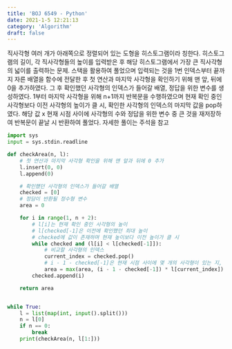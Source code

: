 ```yaml
---
title: 'BOJ 6549 - Python'
date: 2021-1-5 12:21:13
category: 'Algorithm'
draft: false
---
```

직사각형 여러 개가 아래쪽으로 정렬되어 있는 도형을 히스토그램이라 칭한다. 히스토그램의 길이, 각 직사각형들의 높이를 입력받은 후 해당 히스토그램에서 가장 큰 직사각형의 넓이를 출력하는 문제. 스택을 활용하여 풀었으며 입력되는 것을 1번 인덱스부터 끝까지 자른 배열을 함수에 전달한 후 첫 연산과 마지막 사각형을 확인하기 위해 맨 앞, 뒤에 0을 추가하였다. 그 후 확인했던 사각형의 인덱스가 들어갈 배열, 정답을 위한 변수를 생성하였다. 1부터 마지막 사각형을 위해 n+1까지 반복문을 수행하였으며 현재 확인 중인 사각형보다 이전 사각형의 높이가 클 시, 확인한 사각형의 인덱스의 마지막 값을 pop하였다. 해당 값 x 현재 시점 사이에 사각형의 수와 정답을 위한 변수 중 큰 것을 재저장하여 반복문이 끝날 시 반환하여 풀었다. 자세한 풀이는 주석을 참고
```python
import sys
input = sys.stdin.readline

def checkArea(n, l):
    # 첫 연산과 마지막 사각형 확인을 위해 맨 앞과 뒤에 0 추가
    l.insert(0, 0)
    l.append(0)

    # 확인헀던 사각형의 인덱스가 들어갈 배열
    checked = [0]
    # 정담이 반환될 정수형 변수
    area = 0

    for i in range(1, n + 2):
        # l[i]는 현재 확인 중인 사각형의 높이
        # l[checked[-1]은 이전에 확인했던 최대 높이
        # checked에 값이 존재하며 현재 높이보다 이전 높이가 클 시
        while checked and (l[i] < l[checked[-1]]):
            # 비교할 사각형의 인덱스
            current_index = checked.pop()
            # i - 1 - checked[-1]은 현재 시점 사이에 몇 개의 사각형이 있는 지, 즉 가로 길이
            area = max(area, (i - 1 - checked[-1]) * l[current_index])
        checked.append(i)

    return area


while True:
    l = list(map(int, input().split()))
    n = l[0]
    if n == 0:
        break
    print(checkArea(n, l[1:]))

```